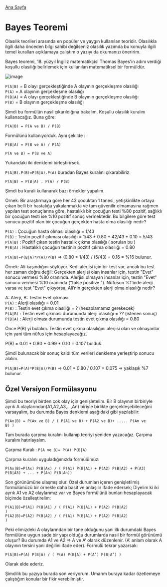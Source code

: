 [Ana Sayfa](https://enginunal.github.io/)


# Bayes Teoremi

Olasılık teorileri arasında en popüler ve yaygın kullanılan teoridir. 
Olasılıkla ilgili daha önceden bilgi sahibi değilseniz olasılık yazımda bu konuyla ilgili temel kuralları açıklamaya çalıştım o yazıyı da okumanızı öneririm. 

Bayes teoremi, 18. yüzyıl İngiliz matematikçisi Thomas Bayes'in adını verdiği koşullu olasılığı belirlemek için kullanılan matematiksel bir formüldür. 

![image](https://2.bp.blogspot.com/-EfO3nX2Zp50/WfsDvW0z-OI/AAAAAAAAAbg/1VU_cCEzA_0K5E4hXgXuQSaNtl9_x9HEwCK4BGAYYCw/s1600/formula.jpg)  


<code>P(A|B)</code> = B olayı gerçekleştiğinde A olayının gerçekleşme olasılığı  
<code>P(A)</code> = A olayının gerçekleşme olasılığı  
<code>P(B|A)</code> = A olayı gerçekleştiğinde B olayının gerçekleşme olasılığı  
<code>P(B)</code> = B olayının gerçekleşme olasılığı  

Şimdi bu formülün nasıl çıkarıldığına bakalım. Koşullu olasılık kuralını kullanacağız. Buna göre:  

<code>P(A|B) = P(A ve B) / P(B)</code>  

Formülünü kullanıyorduk. Aynı şekilde :  

<code>P(B|A) = P(B ve A) / P(A)</code>  

<code>P(A ve B) = P(B ve A)</code>  

Yukarıdaki iki denklemi birleştirirsek.  

<code>P(A|B).P(B)=P(B|A).P(A)</code>  buradan Bayes kuralını çıkarabiliriz.  

<code>P(A|B) = P(B|A) . P(A) / P(B)</code>  

Şimdi bu kuralı kullanarak bazı örnekler yapalım.  

  
Örnek: Bir araştırmaya göre her 43 çocuktan 1 tanesi, yetişkinlikte ortaya çıkan belli bir hastalığa yakalanmakta ve tam güvenilir olmamasına rağmen yapılan test sonuçlarına göre, hastalıklı bir çocuğun testi %80 pozitif, sağlıklı bir çocuğun testi ise %10 pozitif sonuç vermektedir. Bu bilgilere göre test sonucu pozitif olan bir çocuğun gerçekten hasta olma olasılığı nedir?  

<code>P(A)</code> : Çocuğun hasta olması olasılığı = 1/43  
<code>P(B)</code> : Testin pozitif çıkması olasılığı = 1/43 * 0.80 + 42/43 * 0.10 = 5/43  
<code>P(A|B)</code> : Pozitif çıkan testin hastalık çıkma olasılığı ( sorulan bu )  
<code>P(B|A)</code> : Hastalıklı çocuğun testinin pozitif çıkma olasılığı = 0.80  
  
<code>P(A|B)=P(B|A)*P(A)/P(B)</code> =>  (0.80 * 1/43)  / (5/43) = 0.16 = %16 bulunur.  
  
  
  
Örnek: Ali kaşındığını söylüyor. Kedi alerjisi için bir test var, ancak bu test her zaman doğru değil: Gerçekten alerjisi olan insanlar için, testin "Evet" sonucu vermesi %80 oranında. Alerjisi olmayan insanlar için, testin "Evet" sonucu vermesi %10 oranında ("false positive "). Nüfusun %1'inde alerji varsa ve test "Evet" çıkıyorsa, Ali’nin gerçekten alerji olma olasılığı nedir?  

A: Alerji,  B: Testin Evet çıkması  
<code>P(A)</code> : Alerji olasılığı = 0.01  
<code>P(B)</code> : Testin evet çıkma olasılığı = ? (hesaplamamız gerekecek)  
<code>P(A|B)</code> : Testin evet çıkması durumunda alerji olasılığı = ?? (istenen sonuç)  
<code>P(B|A)</code> : Alerji olması durumunda testin evet çıkma olasılığı = 0.80   
  
  
Önce P(B) yi bulalım. Testin evet çıkma olasılığını alerjisi olan ve olmayanlar için yani tüm nüfus için hesaplayacağız.  

P(B) = 0.01 * 0.80 + 0.99 * 0.10 = 0.107 bulduk.   

Şimdi bulunacak bir sonuç kaldı tüm verileri denkleme yerleştirip sonucu alalım.  

<code>P(A|B)=P(A)*P(B|A)/P(B)</code> => 0.01 * 0.80 / 0.107 = 0.075 => yaklaşık %7 bulunur.  


## Özel Versiyon Formülasyonu 


Şimdi bu teoriyi birden çok olay için genişletelim. Bir B olayının birbiriyle ayrık A olaylarından(A1,A2,A3,...,An) biriyle birlikte gerçekleşebileceğini varsayalım, bu durumda Bayes denklemi aşağıdaki gibi yazılabilir:   

<code>P(Ax|B) = P(Ax ve B)  / ( P(A1 ve B) + P(A2 ve B)+ ..... P(An ve B) )</code>  

Tam burada çarpma kuralını kullanıp teoriyi yeniden yazacağız. Çarpma kuralını hatırlayalım.  

Çarpma Kuralı : <code>P(A ve B)= P(A) P(B|A)</code>  

Çarpma kuralını uyguladığımızda formülümüz:  

<code>P(Ax|B)=P(Ax) P(B|Ax) / ( P(A1) P(B|A1) + P(A2) P(B|A2) + P(A3) P(B|A3) + ... + P(An) P(B|An))</code>  

Son görünümüne ulaşmış olur. Özel durumları içeren genişletilmiş formülümüzü bir örnekle daha basit ve anlaşılır ifade edersek; Diyelim ki iki ayrık A1 ve A2 olaylarımız var ve Bayes formülünü bunları hesaplayacak biçimde özelleştirelim:  

<code>P(A1|B)=P(A1) P(B|A1) / ( P(A1) P(B|A1) + P(A2) P(B|A2) )</code>  
<code>P(A2|B)=P(A2) P(B|A2) / ( P(A1) P(B|A1) + P(A2) P(B|A2) )</code>  

Peki elimizdeki A olaylarından bir tane olduğunu yani ilk durumdaki Bayes formülüne uygun sade  bir yapı olduğu durumlarda nasıl bir formül görünümü oluşur? Bu durumda A1 ve A2 => A ve A’ olarak düzenlenir. (A’ anlam olarak A olayının tersini yani değilini ifade eder). Formülü tekrar yazarsak:  

<code>P(A|B)=P(A) P(B|A) / ( P(A) P(B|A) + P(A’) P(B|A’) )</code>  

Olarak elde ederiz. 


Şimdilik bu yazıya burada son veriyorum. Umarım buraya kadar özetlemeye çalıştığım konular bir fikir verebilmiştir. 

